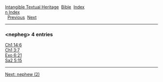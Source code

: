 [Intangible Textual Heritage](../../index)  [Bible](../index) 
[Index](index)   
[n Index](_n_)  
  [Previous](c07796)  [Next](c07798) 

------------------------------------------------------------------------

### &lt;nepheg&gt; 4 entries

[Ch1 14:6](../kjv/ch1014.htm#006)  
[Ch1 3:7](../kjv/ch1003.htm#007)  
[Exo 6:21](../kjv/exo006.htm#021)  
[Sa2 5:15](../kjv/sa2005.htm#015)  

------------------------------------------------------------------------

[Next: nephew (2)](c07798)
